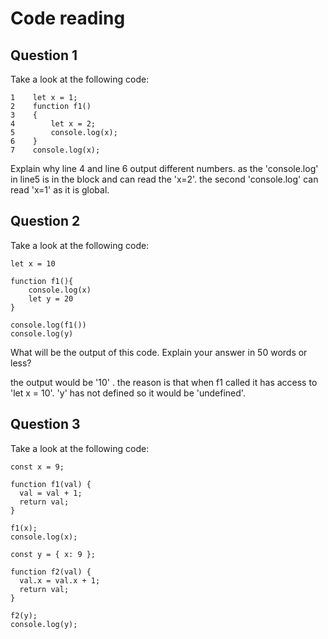 # Code reading

## Question 1

Take a look at the following code:

```
1    let x = 1;
2    function f1()
3    {
4        let x = 2;
5        console.log(x);
6    }
7    console.log(x);
```

Explain why line 4 and line 6 output different numbers.
as the 'console.log' in line5 is in the block and can read the 'x=2'. 
the second 'console.log' can read 'x=1' as it is global.

## Question 2

Take a look at the following code:

```
let x = 10

function f1(){
    console.log(x)
    let y = 20
}

console.log(f1())
console.log(y)
```

What will be the output of this code. Explain your answer in 50 words or less?

the output would be '10' . the reason is that when f1 called it has access to 'let x = 10'. 'y' has not defined so it would be 'undefined'.

## Question 3

Take a look at the following code:

```
const x = 9;

function f1(val) {
  val = val + 1;
  return val;
}

f1(x);
console.log(x);

const y = { x: 9 };

function f2(val) {
  val.x = val.x + 1;
  return val;
}

f2(y);
console.log(y);
```

<!-- What will be the output of this code. Explain your answer in 50 words or less.
'9' as the 'console.log' is outside the block in global area and has access to 'x=9'.
 for f2, {x:10} would be the result as y passed to f2.                                       -->

